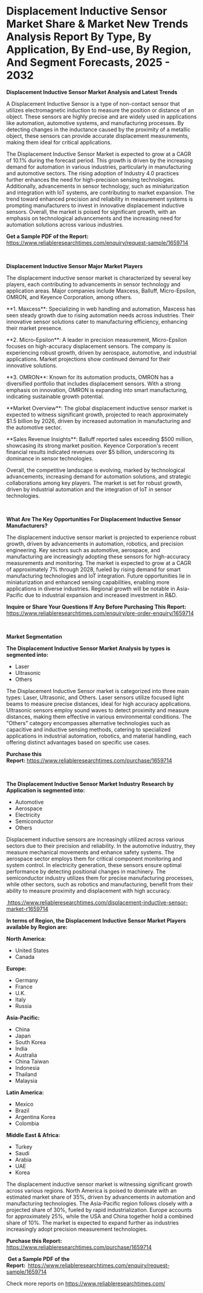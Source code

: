 <p><h1>Displacement Inductive Sensor Market Share & Market New Trends Analysis Report By Type, By Application, By End-use, By Region, And Segment Forecasts, 2025 - 2032</h1></p><p><strong>Displacement Inductive Sensor Market Analysis and Latest Trends</strong></p>
<p><p>A Displacement Inductive Sensor is a type of non-contact sensor that utilizes electromagnetic induction to measure the position or distance of an object. These sensors are highly precise and are widely used in applications like automation, automotive systems, and manufacturing processes. By detecting changes in the inductance caused by the proximity of a metallic object, these sensors can provide accurate displacement measurements, making them ideal for critical applications.</p><p>The Displacement Inductive Sensor Market is expected to grow at a CAGR of 10.1% during the forecast period. This growth is driven by the increasing demand for automation in various industries, particularly in manufacturing and automotive sectors. The rising adoption of Industry 4.0 practices further enhances the need for high-precision sensing technologies. Additionally, advancements in sensor technology, such as miniaturization and integration with IoT systems, are contributing to market expansion. The trend toward enhanced precision and reliability in measurement systems is prompting manufacturers to invest in innovative displacement inductive sensors. Overall, the market is poised for significant growth, with an emphasis on technological advancements and the increasing need for automation solutions across various industries.</p></p>
<p><strong>Get a Sample PDF of the Report:&nbsp;</strong> <a href="https://www.reliableresearchtimes.com/enquiry/request-sample/1659714?utm_campaign=2779&utm_medium=2&utm_source=Github&utm_content=ia&utm_term=23032025&utm_id=displacement-inductive-sensor">https://www.reliableresearchtimes.com/enquiry/request-sample/1659714</a></p>
<p>&nbsp;</p>
<p><strong>Displacement Inductive Sensor Major Market Players</strong></p>
<p><p>The displacement inductive sensor market is characterized by several key players, each contributing to advancements in sensor technology and application areas. Major companies include Maxcess, Balluff, Micro-Epsilon, OMRON, and Keyence Corporation, among others.</p><p>**1. Maxcess**: Specializing in web handling and automation, Maxcess has seen steady growth due to rising automation needs across industries. Their innovative sensor solutions cater to manufacturing efficiency, enhancing their market presence.</p><p>**2. Micro-Epsilon**: A leader in precision measurement, Micro-Epsilon focuses on high-accuracy displacement sensors. The company is experiencing robust growth, driven by aerospace, automotive, and industrial applications. Market projections show continued demand for their innovative solutions.</p><p>**3. OMRON**: Known for its automation products, OMRON has a diversified portfolio that includes displacement sensors. With a strong emphasis on innovation, OMRON is expanding into smart manufacturing, indicating sustainable growth potential.</p><p>**Market Overview**: The global displacement inductive sensor market is expected to witness significant growth, projected to reach approximately $1.5 billion by 2026, driven by increased automation in manufacturing and the automotive sector.</p><p>**Sales Revenue Insights**: Balluff reported sales exceeding $500 million, showcasing its strong market position. Keyence Corporation's recent financial results indicated revenues over $5 billion, underscoring its dominance in sensor technologies.</p><p>Overall, the competitive landscape is evolving, marked by technological advancements, increasing demand for automation solutions, and strategic collaborations among key players. The market is set for robust growth, driven by industrial automation and the integration of IoT in sensor technologies.</p></p>
<p>&nbsp;</p>
<p><strong>What Are The Key Opportunities For Displacement Inductive Sensor Manufacturers?</strong></p>
<p><p>The displacement inductive sensor market is projected to experience robust growth, driven by advancements in automation, robotics, and precision engineering. Key sectors such as automotive, aerospace, and manufacturing are increasingly adopting these sensors for high-accuracy measurements and monitoring. The market is expected to grow at a CAGR of approximately 7% through 2028, fueled by rising demand for smart manufacturing technologies and IoT integration. Future opportunities lie in miniaturization and enhanced sensing capabilities, enabling more applications in diverse industries. Regional growth will be notable in Asia-Pacific due to industrial expansion and increased investment in R&D.</p></p>
<p><strong>Inquire or Share Your Questions If Any Before Purchasing This Report:</strong> <a href="https://www.reliableresearchtimes.com/enquiry/pre-order-enquiry/1659714?utm_campaign=2779&utm_medium=2&utm_source=Github&utm_content=ia&utm_term=23032025&utm_id=displacement-inductive-sensor">https://www.reliableresearchtimes.com/enquiry/pre-order-enquiry/1659714</a></p>
<p>&nbsp;</p>
<p><strong>Market Segmentation</strong></p>
<p><strong>The Displacement Inductive Sensor Market Analysis by types is segmented into:</strong></p>
<p><ul><li>Laser</li><li>Ultrasonic</li><li>Others</li></ul></p>
<p><p>The Displacement Inductive Sensor market is categorized into three main types: Laser, Ultrasonic, and Others. Laser sensors utilize focused light beams to measure precise distances, ideal for high accuracy applications. Ultrasonic sensors employ sound waves to detect proximity and measure distances, making them effective in various environmental conditions. The "Others" category encompasses alternative technologies such as capacitive and inductive sensing methods, catering to specialized applications in industrial automation, robotics, and material handling, each offering distinct advantages based on specific use cases.</p></p>
<p><strong>Purchase this Report:&nbsp;</strong><a href="https://www.reliableresearchtimes.com/purchase/1659714?utm_campaign=2779&utm_medium=2&utm_source=Github&utm_content=ia&utm_term=23032025&utm_id=displacement-inductive-sensor">https://www.reliableresearchtimes.com/purchase/1659714</a></p>
<p>&nbsp;</p>
<p><strong>The Displacement Inductive Sensor Market Industry Research by Application is segmented into:</strong></p>
<p><ul><li>Automotive</li><li>Aerospace</li><li>Electricity</li><li>Semiconductor</li><li>Others</li></ul></p>
<p><p>Displacement inductive sensors are increasingly utilized across various sectors due to their precision and reliability. In the automotive industry, they measure mechanical movements and enhance safety systems. The aerospace sector employs them for critical component monitoring and system control. In electricity generation, these sensors ensure optimal performance by detecting positional changes in machinery. The semiconductor industry utilizes them for precise manufacturing processes, while other sectors, such as robotics and manufacturing, benefit from their ability to measure proximity and displacement with high accuracy.</p></p>
<p><a href="https://www.reliableresearchtimes.com/displacement-inductive-sensor-market-r1659714?utm_campaign=2779&utm_medium=2&utm_source=Github&utm_content=ia&utm_term=23032025&utm_id=displacement-inductive-sensor">&nbsp;https://www.reliableresearchtimes.com/displacement-inductive-sensor-market-r1659714</a></p>
<p><strong>In terms of Region, the Displacement Inductive Sensor Market Players available by Region are:</strong></p>
<p>
    <p> <strong> North America: </strong>
        <ul>
            <li>United States</li>
            <li>Canada</li>
        </ul>
        </p> 
    <p> <strong> Europe: </strong>
        <ul>
            <li>Germany</li>
            <li>France</li>
            <li>U.K.</li>
            <li>Italy</li>
            <li>Russia</li>
        </ul>
        </p> 
    <p> <strong> Asia-Pacific: </strong>
        <ul>
            <li>China</li>
            <li>Japan</li>
            <li>South Korea</li>
            <li>India</li>
            <li>Australia</li>
            <li>China Taiwan</li>
            <li>Indonesia</li>
            <li>Thailand</li>
            <li>Malaysia</li>
        </ul>
        </p> 
    <p> <strong> Latin America: </strong>
        <ul>
            <li>Mexico</li>
            <li>Brazil</li>
            <li>Argentina Korea</li>
            <li>Colombia</li>
        </ul>
        </p> 
    <p> <strong> Middle East & Africa: </strong>
        <ul>
            <li>Turkey</li>
            <li>Saudi</li>
            <li>Arabia</li>
            <li>UAE</li>
            <li>Korea</li>
        </ul>
    </p>
    </p>
<p><p>The displacement inductive sensor market is witnessing significant growth across various regions. North America is poised to dominate with an estimated market share of 35%, driven by advancements in automation and manufacturing technologies. The Asia-Pacific region follows closely with a projected share of 30%, fueled by rapid industrialization. Europe accounts for approximately 25%, while the USA and China together hold a combined share of 10%. The market is expected to expand further as industries increasingly adopt precision measurement technologies.</p></p>
<p><strong>Purchase this Report: </strong><a href="https://www.reliableresearchtimes.com/purchase/1659714?utm_campaign=2779&utm_medium=2&utm_source=Github&utm_content=ia&utm_term=23032025&utm_id=displacement-inductive-sensor">https://www.reliableresearchtimes.com/purchase/1659714</a></p>
<p>&nbsp;<strong>Get a Sample PDF of the Report:&nbsp;&nbsp;</strong><a href="https://www.reliableresearchtimes.com/enquiry/request-sample/1659714?utm_campaign=2779&utm_medium=2&utm_source=Github&utm_content=ia&utm_term=23032025&utm_id=displacement-inductive-sensor">https://www.reliableresearchtimes.com/enquiry/request-sample/1659714</a></p>
<p><strong></strong></p>
<p>Check more reports on <a href="https://www.reliableresearchtimes.com/?utm_campaign=2779&utm_medium=2&utm_source=Github&utm_content=ia&utm_term=23032025&utm_id=displacement-inductive-sensor">https://www.reliableresearchtimes.com/</a></p>